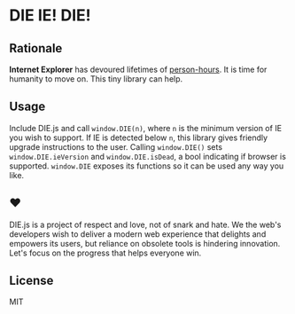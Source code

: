 # DIE IE! DIE!

## Rationale
**Internet Explorer** has devoured lifetimes of [person-hours](https://en.wikipedia.org/wiki/Man-hour).
It is time for humanity to move on. This tiny library can help.

## Usage
Include DIE.js and call `window.DIE(n)`, where `n` is the minimum version of IE you wish to support.
If IE is detected below `n`, this library gives friendly upgrade instructions to the user.
Calling `window.DIE()` sets `window.DIE.ieVersion` and `window.DIE.isDead`, a bool indicating if browser is supported.
`window.DIE` exposes its functions so it can be used any way you like.

## :heart:
DIE.js is a project of respect and love, not of snark and hate.
We the web's developers wish to deliver a modern web experience that delights 
and empowers its users, but reliance on obsolete tools is hindering innovation.
Let's focus on the progress that helps everyone win.

## License
MIT